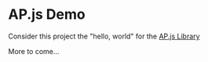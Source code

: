 # AP.js Demo

Consider this project the "hello, world" for the [AP.js Library](https://github.com/atpar/ap-monorepo/tree/master/packages/ap.js)

More to come...